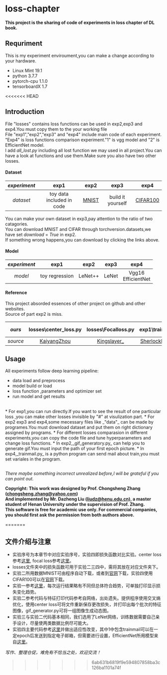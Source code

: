 # loss-chapter
**This project is the sharing of code of experiments in loss chapter of DL book.**
## Requriment
This is my experiment enviroument,you can make a change according to your hardware.<br/>
* Linux Mint 19.1
* python 3.7.7
* pytorch-cpu 1.1.0
* tensorboardX 1.7

<<<<<<< HEAD
## Introduction
File "losses" contains loss functions can be used in exp2,exp3 and exp4.You must copy them to the your working file<br/>
File "exp1","exp2","exp3" and "exp4" include main code of each experiment.<br/>
"Exp4" is loss functions comparison experiment."1" is vgg model and "2" is EfficientNet model.<br/>
I add _all_lost.py_ including all lost function we may used in all project.You can have a look at functions and use them.Make sure you also have two other losses.

#### Dataset
| _experiment_ | exp1 | exp2 | exp3 | exp4|
| :------:| :---:| :---:| :---:| :---: |
| _dataset_| toy data included in code| [MNIST](http://yann.lecun.com/exdb/mnist/)| build it yourself| [CIFAR100](https://www.cs.toronto.edu/~kriz/cifar.html)|
You can make your own dataset in exp3,pay attention to the ratio of two catagories.<br/>
You can download MNIST and CIFAR through torchversion.datasets,we have set _download_ = _True_ in exp2.<br/>
If something wrong happens,you can download by clicking the links above.

#### Model
| _experiment_ | exp1 | exp2 | exp3 | exp4|
| :------:| :---:| :---:| :---:| :---: |
| _model_| toy regression | LeNet++ | LeNet | Vgg16 <br/> EfficientNet |
  
#### Reference
This project absorded essences of other project on github and other websites.<br/>
Source of part exp2 is miss.<br/>

| _ours_ | losses\center_loss.py | losses\Focalloss.py | exp1\train.py | exp4 | EfficientNet-b0 model
| :-----:| :----:| :----:| :----:| :----:| :----:|
| _source_ | [KaiyangZhou](https://github.com/KaiyangZhou/pytorch-center-loss/blob/master/center_loss.py) | [Kingslayer_](https://blog.csdn.net/qq_33278884/article/details/91572173)|[SherlockLiao](https://www.jianshu.com/p/331a995774d8)|[weiaicunzai](https://github.com/weiaicunzai/pytorch-cifar100)|[Rwightman](https://github.com/rwightman/gen-efficientnet-pytorch)

## Usage
All experiments follow deep learning pipeline: 
* data load and preprocess
* model build or load
* loss function ,parameters and optimizer set 
* run model and get results<br/>
<br/>
* For exp1,you can run directly.If you want to see the result of one particular loss ,you can make other losses invisible by "#" at visulization part.
* For exp2 exp3 and exp4,some mecessary files like _"data"_ can be made by programes.You must download dataset and put them on right dictionary assigned by programs.
* For different losses comparasion in different experiments,you can copy the code file and tune hyperparameters and change loss functions.
* In exp2,_gif_generatory.py_ can help you to generate gif.You must input the path of your first epoch picture.
* In exp4,_trainmail.py_ is a python program can send mail about train,you must set variales in the program.<br/>

##
_There maybe something incorrect unrealized before,I will be grateful if you can point out._

__Copyright: This work was designed by Prof. Chongsheng Zhang (chongsheng.zhang@yahoo.com)<br/>And implemented by Mr. Dazheng Liu (liudz@henu.edu.cn), a master student of Henan University under the supervision of Prof. Zhang.__<br/>
__This software is free for academic use only. For commercial companies, you should first ask the permission from both authors above.__ 


=======
## 文件介绍与注意
* 实验序号为本章节中对应实验序号，实验四即损失函数对比实验。center loss参考[这里](https://github.com/KaiyangZhou/pytorch-center-loss/blob/master/center_loss.py),
focal loss参考[这里](https://blog.csdn.net/qq_33278884/article/details/91572173)。<br/>
* losses文件夹中的损失函数可用于实验二三四中，需将其放在对应文件夹下。<br>
* 实验二所用数据MNIST可由程序自动下载，或者到[官网](http://yann.lecun.com/exdb/mnist/)下载，实验四使用CIFAR100可以在[官网](https://www.cs.toronto.edu/~kriz/cifar.html)下载。<br/>
* 实验一参考[这里](https://www.jianshu.com/p/331a995774d8)，每次运行结果略有不同但总体符合趋势，可单独打印显示损失变化趋势。<br/>
* 实验二参考代码与特征打印代码参考自网络，出处遗失。提供程序使用交叉熵优化，使用center loss可将文件重新保存更改损失，并打印出每个批次的特征图像，gif_generator.py可将一组图像生成动态图。<br/>
* 实验三与实验二代码基本相同，我们选用了LeNet网络，训练数据需要自己亲手设计，尽量使两类数据比例尽可能大。<br/>
* 实验四主要代码参考[这里](https://www.cs.toronto.edu/~kriz/cifar.html)并做出适应性改变，其中1中包含trainmail可以在一定epoch后发送到指定电子邮箱，但需要进行设置，EfficientNet所用模型来自[这里](https://github.com/rwightman/gen-efficientnet-pytorch)。<br/>

_写作、整理仓促，难免有不恰当之处，欢迎交流！_
>>>>>>> 6ab631b6819f9e594807858ba3c126ba1101a74f
